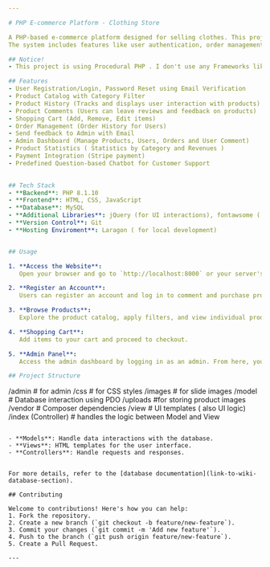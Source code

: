 ```yaml
---

# PHP E-commerce Platform - Clothing Store

A PHP-based e-commerce platform designed for selling clothes. This project provides a fully functional online store where users can browse products, add them to a shopping cart, place orders, and receive support via a question-based chatbot.
The system includes features like user authentication, order management, product history, product comments, and a fully functional admin panel to manage products, orders, and users.

## Notice!
- This project is using Procedural PHP . I don't use any Frameworks like Laravel or Symfony in here. 

## Features
- User Registration/Login, Password Reset using Email Verification
- Product Catalog with Category Filter
- Product History (Tracks and displays user interaction with products)
- Product Comments (Users can leave reviews and feedback on products)
- Shopping Cart (Add, Remove, Edit items)
- Order Management (Order History for Users)
- Send feedback to Admin with Email
- Admin Dashboard (Manage Products, Users, Orders and User Comment)
- Product Statistics ( Statistics by Category and Revenues )
- Payment Integration (Stripe payment)
- Predefined Question-based Chatbot for Customer Support

  
## Tech Stack
- **Backend**: PHP 8.1.10
- **Frontend**: HTML, CSS, JavaScript
- **Database**: MySQL
- **Additional Libraries**: jQuery (for UI interactions), fontawsome ( for using icon)
- **Version Control**: Git
- **Hosting Enviroment**: Laragon ( for local development)


## Usage

1. **Access the Website**:
   Open your browser and go to `http://localhost:8000` or your server's URL.

2. **Register an Account**:
   Users can register an account and log in to comment and purchase products.

3. **Browse Products**:
   Explore the product catalog, apply filters, and view individual product details.

4. **Shopping Cart**:
   Add items to your cart and proceed to checkout.

5. **Admin Panel**:
   Access the admin dashboard by logging in as an admin. From here, you can manage products, view orders, and update the user list.

## Project Structure
```
/admin            # for admin 
/css              # for CSS styles
/images           # for slide images
/model            # Database interaction using PDO
/uploads          #for storing product images
/vendor           # Composer dependencies
/view             # UI templates ( also UI logic)
/index (Controller)            # handles the logic between Model and View

```

- **Models**: Handle data interactions with the database.
- **Views**: HTML templates for the user interface.
- **Controllers**: Handle requests and responses.


For more details, refer to the [database documentation](link-to-wiki-database-section).

## Contributing

Welcome to contributions! Here's how you can help:
1. Fork the repository.
2. Create a new branch (`git checkout -b feature/new-feature`).
3. Commit your changes (`git commit -m 'Add new feature'`).
4. Push to the branch (`git push origin feature/new-feature`).
5. Create a Pull Request.

---
```

